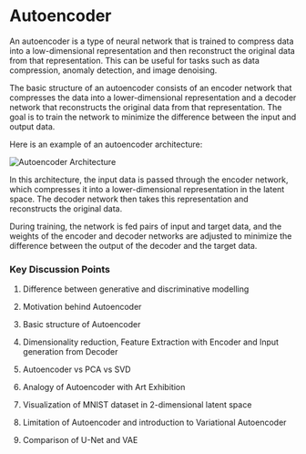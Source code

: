 # Autoencoder

An autoencoder is a type of neural network that is trained to compress data into a low-dimensional representation and then reconstruct the original data from that representation. This can be useful for tasks such as data compression, anomaly detection, and image denoising.

The basic structure of an autoencoder consists of an encoder network that compresses the data into a lower-dimensional representation and a decoder network that reconstructs the original data from that representation. The goal is to train the network to minimize the difference between the input and output data.

Here is an example of an autoencoder architecture:

![Autoencoder Architecture](https://external-content.duckduckgo.com/iu/?u=https%3A%2F%2Fstarship-knowledge.com%2Fwp-content%2Fuploads%2F2020%2F10%2Fautoencoder-676x478.jpeg&f=1&nofb=1&ipt=58fa19346665631b026038a4891b8e5d3e4f2bb6ddea34c6574baab27a8c8958&ipo=images)

In this architecture, the input data is passed through the encoder network, which compresses it into a lower-dimensional representation in the latent space. The decoder network then takes this representation and reconstructs the original data.

During training, the network is fed pairs of input and target data, and the weights of the encoder and decoder networks are adjusted to minimize the difference between the output of the decoder and the target data.

### Key Discussion Points

1. Difference between generative and discriminative modelling


2. Motivation behind Autoencoder


3. Basic structure of Autoencoder


4. Dimensionality reduction, Feature Extraction with Encoder and Input generation from Decoder


5. Autoencoder vs PCA vs SVD


6. Analogy of Autoencoder with Art Exhibition


7. Visualization of MNIST dataset in 2-dimensional latent space


8. Limitation of Autoencoder and introduction to Variational Autoencoder


9. Comparison of U-Net and VAE